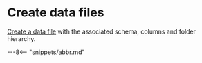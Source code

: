 <!-- SPDX-License-Identifier: CC-BY-4.0 -->
<!-- Copyright Contributors to the ODPi Egeria project. -->

# Create data files

[Create a data file](../../data-engine-server/docs/scenarios/create-data-file.md) 
with the associated schema, columns and folder hierarchy.

---8<-- "snippets/abbr.md"
